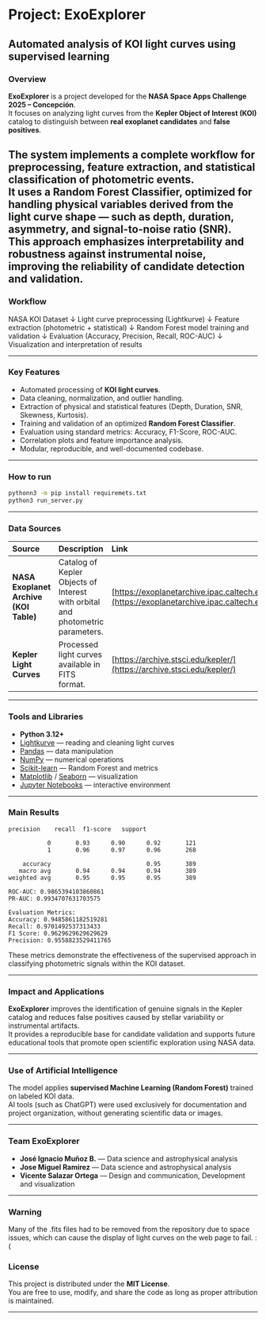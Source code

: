 # Project: ExoExplorer  
**Automated analysis of KOI light curves using supervised learning**
---

### Overview  
**ExoExplorer** is a project developed for the **NASA Space Apps Challenge 2025 – Concepción**.  
It focuses on analyzing light curves from the **Kepler Object of Interest (KOI)** catalog to distinguish between **real exoplanet candidates** and **false positives**.  

The system implements a complete workflow for preprocessing, feature extraction, and statistical classification of photometric events.  
It uses a **Random Forest Classifier**, optimized for handling physical variables derived from the light curve shape — such as **depth**, **duration**, **asymmetry**, and **signal-to-noise ratio (SNR)**.  
This approach emphasizes interpretability and robustness against instrumental noise, improving the reliability of candidate detection and validation.
---

### Workflow

NASA KOI Dataset
        ↓
Light curve preprocessing (Lightkurve)
        ↓
Feature extraction (photometric + statistical)
        ↓
Random Forest model training and validation
        ↓
Evaluation (Accuracy, Precision, Recall, ROC-AUC)
        ↓
Visualization and interpretation of results

---
###  Key Features
- Automated processing of **KOI light curves**.  
- Data cleaning, normalization, and outlier handling.  
- Extraction of physical and statistical features (Depth, Duration, SNR, Skewness, Kurtosis).  
- Training and validation of an optimized **Random Forest Classifier**.  
- Evaluation using standard metrics: Accuracy, F1-Score, ROC-AUC.  
- Correlation plots and feature importance analysis.  
- Modular, reproducible, and well-documented codebase.  

---

### How to run

```bash
pythonn3 -m pip install requiremets.txt
python3 run_server.py
```
---

### Data Sources
| Source | Description | Link |
|:--------|:-------------|:------|
| **NASA Exoplanet Archive (KOI Table)** | Catalog of Kepler Objects of Interest with orbital and photometric parameters. | [https://exoplanetarchive.ipac.caltech.edu/](https://exoplanetarchive.ipac.caltech.edu/) |
| **Kepler Light Curves** | Processed light curves available in FITS format. | [https://archive.stsci.edu/kepler/](https://archive.stsci.edu/kepler/) |

---

###  Tools and Libraries
- **Python 3.12+**  
- [Lightkurve](https://docs.lightkurve.org/) — reading and cleaning light curves  
- [Pandas](https://pandas.pydata.org/) — data manipulation  
- [NumPy](https://numpy.org/) — numerical operations  
- [Scikit-learn](https://scikit-learn.org/stable/) — Random Forest and metrics  
- [Matplotlib](https://matplotlib.org/) / [Seaborn](https://seaborn.pydata.org/) — visualization  
- [Jupyter Notebooks](https://jupyter.org/) — interactive environment  

---

### Main Results
```
precision    recall  f1-score   support

           0       0.93      0.90      0.92       121
           1       0.96      0.97      0.96       268

    accuracy                           0.95       389
   macro avg       0.94      0.94      0.94       389
weighted avg       0.95      0.95      0.95       389

ROC-AUC: 0.9865394103860861
PR-AUC: 0.9934707631703575

Evaluation Metrics:
Accuracy: 0.9485861182519281
Recall: 0.9701492537313433
F1 Score: 0.9629629629629629
Precision: 0.9558823529411765
```

These metrics demonstrate the effectiveness of the supervised approach in classifying photometric signals within the KOI dataset.


---
### Impact and Applications
**ExoExplorer** improves the identification of genuine signals in the Kepler catalog and reduces false positives caused by stellar variability or instrumental artifacts.  
It provides a reproducible base for candidate validation and supports future educational tools that promote open scientific exploration using NASA data.

---

### Use of Artificial Intelligence
The model applies **supervised Machine Learning (Random Forest)** trained on labeled KOI data.  
AI tools (such as ChatGPT) were used exclusively for documentation and project organization, without generating scientific data or images.

---

### Team ExoExplorer
- **José Ignacio Muñoz B.** — Data science and astrophysical analysis  
- **Jose Miguel Ramirez** — Data science and astrophysical analysis
- **Vicente Salazar Ortega** — Design and communication, Development and visualization 

---

### Warning 
Many of the .fits files had to be removed from the repository due to space issues, which can cause the display of light curves on the web page to fail. :(

### License
This project is distributed under the **MIT License**.  
You are free to use, modify, and share the code as long as proper attribution is maintained.

---
